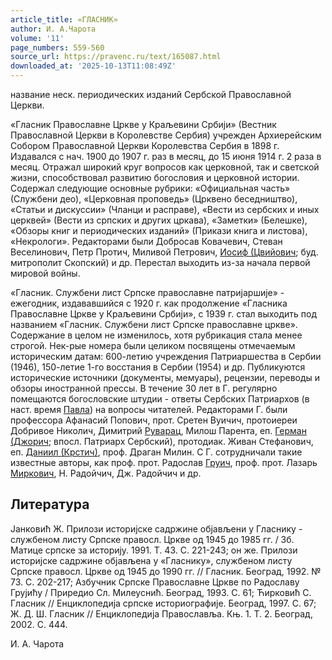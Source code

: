 ```yaml
---
article_title: «ГЛАСНИК»
author: И. А.Чарота
volume: '11'
page_numbers: 559-560
source_url: https://pravenc.ru/text/165087.html
downloaded_at: '2025-10-13T11:08:49Z'
---
```


название неск. периодических изданий Сербской Православной Церкви.

«Гласник Православне Цркве у Краљевини Србиjи» (Вестник Православной Церкви в Королевстве Сербия) учрежден Архиерейским Собором Православной Церкви Королевства Сербия в 1898 г. Издавался с нач. 1900 до 1907 г. раз в месяц, до 15 июня 1914 г. 2 раза в месяц. Отражал широкий круг вопросов как церковной, так и светской жизни, способствовал развитию богословия и церковной истории. Содержал следующие основные рубрики: «Официальная часть» (Службени део), «Церковная проповедь» (Црквено беседништво), «Статьи и дискуссии» (Чланци и расправе), «Вести из сербских и иных церквей» (Вести из српских и других цркава), «Заметки» (Белешке), «Обзоры книг и периодических изданий» (Прикази книга и листова), «Некрологи». Редакторами были Добросав Ковачевич, Стеван Веселинович, Петр Протич, Миливой Петрович, [Иосиф (Цвийович](<https://pravenc.ru/text/Иосиф (Цвийович.html>); буд. митрополит Скопский) и др. Перестал выходить из-за начала первой мировой войны.

«Гласник. Службени лист Српске православне патриjаршиjе» - ежегодник, издававшийся с 1920 г. как продолжение «Гласника Православне Цркве у Краљевини Србиjи», с 1939 г. стал выходить под названием «Гласник. Службени лист Српске православне цркве». Содержание в целом не изменилось, хотя рубрикация стала менее строгой. Нек-рые номера были целиком посвящены отмечаемым историческим датам: 600-летию учреждения Патриаршества в Сербии (1946), 150-летие 1-го восстания в Сербии (1954) и др. Публикуются исторические источники (документы, мемуары), рецензии, переводы и обзоры иностранной прессы. В течение 30 лет в Г. регулярно помещаются богословские штудии - ответы Сербских Патриархов (в наст. время [Павла](https://pravenc.ru/text/Павла.html)) на вопросы читателей. Редакторами Г. были профессора Афанасий Попович, прот. Сретен Вуичич, протоиереи Добривое Николич, Димитрий [Руварац](https://pravenc.ru/text/Руварац.html), Милош Парента, еп. [Герман (Джорич](<https://pravenc.ru/text/Герман (Джорич.html>); впосл. Патриарх Сербский), протодиак. Живан Стефанович, еп. [Даниил (Крстич)](<https://pravenc.ru/text/Даниил (Крстич).html>), проф. Драган Милин. С Г. сотрудничали такие известные авторы, как проф. прот. Радослав [Груич](https://pravenc.ru/text/Груич.html), проф. прот. Лазарь [Миркович](https://pravenc.ru/text/Миркович.html), Н. Радойчич, Дж. Радойчич и др.

## Литература

Jанковић Ж. Прилози историjске садржине обjављени у Гласнику - службеном листу Српске правосл. Цркве од 1945 до 1985 гг. / Зб. Матице српске за историjу. 1991. Т. 43. С. 221-243; он же. Прилози историjске садржине обjављена у «Гласнику», службеном листу Српске правосл. Цркве од 1945 до 1990 гг. // Гласник. Београд, 1992. № 73. С. 202-217; Азбучник Српске Православне Цркве по Радославу Груjићу / Приредио Сл. Милеуснић. Београд, 1993. С. 61; Ћирковић С. Гласник // Енциклопедиjа српске историографиjе. Београд, 1997. С. 67; Ж. Д. Ш. Гласник // Енциклопедиjа Православља. Књ. 1. Т. 2. Београд, 2002. С. 444.

И. А.  Чарота
